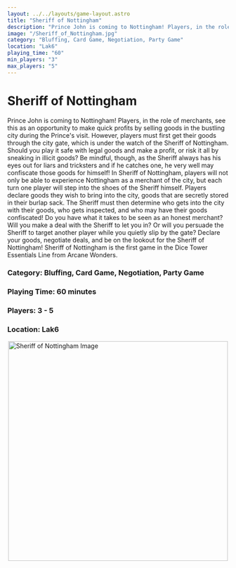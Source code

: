 ```yaml
---
layout: ../../layouts/game-layout.astro
title: "Sheriff of Nottingham"
description: "Prince John is coming to Nottingham! Players, in the role of merchants, see this as an opportunity to make quick profits by selling goods in the bustling city during the Prince's visit."
image: "/Sheriff_of_Nottingham.jpg"
category: "Bluffing, Card Game, Negotiation, Party Game"
location: "Lak6"
playing_time: "60"
min_players: "3"
max_players: "5"
---
```

# Sheriff of Nottingham

Prince John is coming to Nottingham! Players, in the role of merchants, see this as an opportunity to make quick profits by selling goods in the bustling city during the Prince's visit. However, players must first get their goods through the city gate, which is under the watch of the Sheriff of Nottingham. Should you play it safe with legal goods and make a profit, or risk it all by sneaking in illicit goods? Be mindful, though, as the Sheriff always has his eyes out for liars and tricksters and if he catches one, he very well may confiscate those goods for himself!  In Sheriff of Nottingham, players will not only be able to experience Nottingham as a merchant of the city, but each turn one player will step into the shoes of the Sheriff himself. Players declare goods they wish to bring into the city, goods that are secretly stored in their burlap sack. The Sheriff must then determine who gets into the city with their goods, who gets inspected, and who may have their goods confiscated!  Do you have what it takes to be seen as an honest merchant? Will you make a deal with the Sheriff to let you in? Or will you persuade the Sheriff to target another player while you quietly slip by the gate? Declare your goods, negotiate deals, and be on the lookout for the Sheriff of Nottingham!  Sheriff of Nottingham is the first game in the Dice Tower Essentials Line from Arcane Wonders.  

### Category: Bluffing, Card Game, Negotiation, Party Game

### Playing Time: 60 minutes

### Players: 3 - 5

### Location: Lak6

<img src="/Sheriff_of_Nottingham.jpg" alt="Sheriff of Nottingham Image" width="500" style="display: block; margin: 0 auto">

    